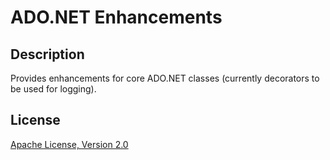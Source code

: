 # ADO.NET Enhancements

## Description
Provides enhancements for core ADO.NET classes (currently decorators to be used for logging).

## License
[Apache License, Version 2.0](http://www.apache.org/licenses/LICENSE-2.0.html)
